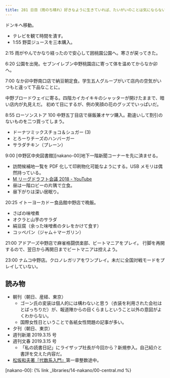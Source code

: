 ```yaml
---
title: 281 日目（雨のち晴れ）好きなように生きていれば、たいがいのことは気にならない。
---
```


ドンキへ移動。

* テレビを観て時間を潰す。
* 1:55 野菜ジュースを三本購入。

2:15 雨がやんでかなり経ったので安心して囲桃園公園へ。寒さが戻ってきた。

6:20 公園を出発。セブンイレブン中野桃園店に寄って体を温めてからなか卯へ。

7:00 なか卯中野南口店で納豆朝定食。学生五人グループがいて店内の空気がいつもと違って下品なことに。

中野ブロードウェイに寄る。四階カイカイキキのシャッターが開けたままで、暗い店内が丸見えだ。
初めて目にするが、例の笑顔の花のグッズでいっぱいだ。

8:55 ローソンストア 100 中野五丁目店で昼飯兼オヤツ購入。勘違いして割引のないものを二つ買ってしまう。

* ドーナツミックスチョコ＆シュガー (3)
* とろーりチーズのハンバーガー
* サラダチキン（プレーン）

9:00 [中野区中央図書館][nakano-00]地下一階新聞コーナーを先に済ませる。

* 訪問候補地一覧を PDF 化して印刷物化可能なようにする。USB メモリは偶然持っている。
* [M リーグドラフト会議 2018 - YouTube](https://www.youtube.com/watch?v=9UVZfMUWXTY)
* 昼は一階ロビーの片隅で立食。
* 昼下がりは深い居眠り。

20:25 イトーヨーカドー食品館中野店で晩飯。

* さばの味噌煮
* オクラと山芋のサラダ
* 絹豆腐（余った味噌煮のタレをかけて食す）
* コッペパン（ジャム＋マーガリン）

21:00 アドアーズ中野店で麻雀格闘倶楽部、ビートマニアをプレイ。
行脚を再開するので、翌日から再開日までビートマニアは控えよう。

23:00 ナムコ中野店。クロノレガリアをワンプレイ。未だに全国対戦モードをプレイしていない。

## 読み物

* 朝刊（朝日、産経、東京）
  * ゴーン氏の変装は個人的には構わないと思う（衣装を利用された会社はとばっちりだ）が、報道陣からの目くらましということ以外の意図がよくわからない。
  * 国際女性日ということで各紙女性問題の記事が多い。
* 夕刊（朝日、東京）
* 週刊新潮 2019.3.15 号
* 週刊文春 2019.3.15 号
  * 「私の読書日記」にライザップ社長が今回から？新規参入。自己紹介と書評を交えた内容だ。
* [松坂和夫著『代数系入門』](https://www.iwanami.co.jp/book/b378349.html)第一章整数途中。

[nakano-00]: {% link _libraries/14-nakano/00-central.md %}
